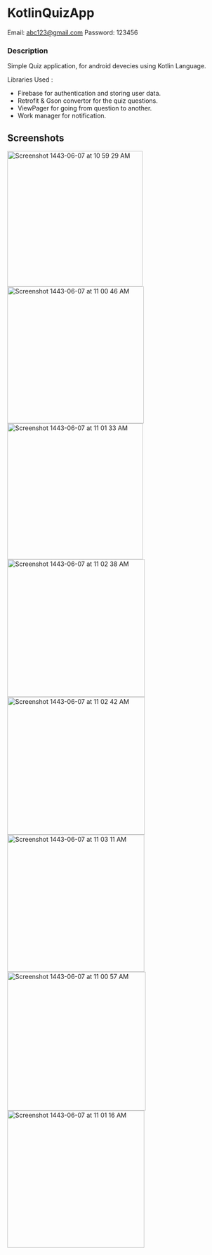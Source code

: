 # KotlinQuizApp

Email: abc123@gmail.com
Password: 123456

### Description

Simple Quiz application, for android devecies using Kotlin Language.

Libraries Used : 
- Firebase for authentication and storing user data.
- Retrofit & Gson convertor for the quiz questions. 
- ViewPager for going from question to another.
- Work manager for notification.


## Screenshots
<img width="308" alt="Screenshot 1443-06-07 at 10 59 29 AM" src="https://user-images.githubusercontent.com/91448520/149651485-a6077338-3cff-431a-897b-40407e20bc07.png"> <img width="311" alt="Screenshot 1443-06-07 at 11 00 46 AM" src="https://user-images.githubusercontent.com/91448520/149651585-f4d65265-d0f2-42e0-babc-8c53fb9be52f.png"> <img width="309" alt="Screenshot 1443-06-07 at 11 01 33 AM" src="https://user-images.githubusercontent.com/91448520/149651501-0fab8861-5541-477f-a0f9-28fe68118fb8.png"> <img width="313" alt="Screenshot 1443-06-07 at 11 02 38 AM" src="https://user-images.githubusercontent.com/91448520/149651518-26748d32-65ef-4b0d-90fa-7b7b65896757.png"> <img width="313" alt="Screenshot 1443-06-07 at 11 02 42 AM" src="https://user-images.githubusercontent.com/91448520/149651537-e6271689-ff7f-4261-abb7-e7d3d2d81042.png"> <img width="312" alt="Screenshot 1443-06-07 at 11 03 11 AM" src="https://user-images.githubusercontent.com/91448520/149651558-95bfff35-b3cf-409d-830b-f6b0ef812179.png"><img width="315" alt="Screenshot 1443-06-07 at 11 00 57 AM" src="https://user-images.githubusercontent.com/91448520/149651633-46ad3c73-2b40-4ed9-a9f9-912d1a5ba97e.png"> <img width="312" alt="Screenshot 1443-06-07 at 11 01 16 AM" src="https://user-images.githubusercontent.com/91448520/149651656-2596c797-53dd-4d2b-bad8-de43be87902c.png">

